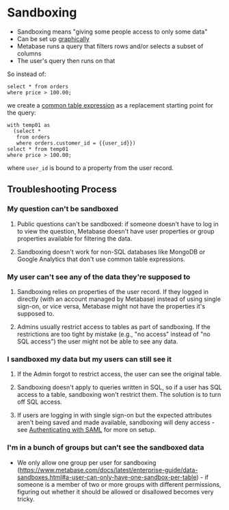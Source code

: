 # Sandboxing

- Sandboxing means "giving some people access to only some data"
- Can be set up [graphically][sandboxing-your-data]
- Metabase runs a query that filters rows and/or selects a subset of columns
- The user's query then runs on that

So instead of:

```
select * from orders
where price > 100.00;
```

we create a [common table expression][cte] as a replacement starting point for the query:

```
with temp01 as
  (select *
   from orders
   where orders.customer_id = {{user_id}})
select * from temp01
where price > 100.00;
```

where `user_id` is bound to a property from the user record.

## Troubleshooting Process

### My question can't be sandboxed

1. Public questions can't be sandboxed: if someone doesn't have to log in to view the question, Metabase doesn't have user properties or group properties available for filtering the data.

2. Sandboxing doesn't work for non-SQL databases like MongoDB or Google Analytics that don't use common table expressions.

### My user can't see any of the data they're supposed to

1. Sandboxing relies on properties of the user record. If they logged in directly (with an account managed by Metabase) instead of using single sign-on, or vice versa, Metabase might not have the properties it's supposed to.

2. Admins usually restrict access to tables as part of sandboxing. If the restrictions are too tight by mistake (e.g., "no access" instead of "no SQL access") the user might not be able to see any data.

### I sandboxed my data but my users can still see it

1. If the Admin forgot to restrict access, the user can see the original table.

2. Sandboxing doesn't apply to queries written in SQL, so if a user has SQL access to a table, sandboxing won't restrict them. The solution is to turn off SQL access.

3. If users are logging in with single sign-on but the expected attributes aren't being saved and made available, sandboxing will deny access - see [Authenticating with SAML][authenticating-with-saml] for more on setup.

### I'm in a bunch of groups but can't see the sandboxed data

- We only allow one group per user for sandboxing (https://www.metabase.com/docs/latest/enterprise-guide/data-sandboxes.html#a-user-can-only-have-one-sandbox-per-table) - if someone is a member of two or more groups with different permissions, figuring out whether it should be allowed or disallowed becomes very tricky.

[authenticating-with-saml]: /docs/latest/enterprise-guide/authenticating-with-saml.html
[cte]: /glossary.html#cte
[sandboxing-your-data]: /docs/latest/enterprise-guide/data-sandboxes.html
